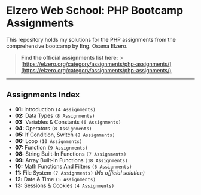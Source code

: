 # Elzero Web School: PHP Bootcamp Assignments

This repository holds my solutions for the PHP assignments from the comprehensive bootcamp by Eng. Osama Elzero.

> **Find the official assignments list here:** > [https://elzero.org/category/assignments/php-assignments/](https://elzero.org/category/assignments/php-assignments/)

---

## Assignments Index

- **01:** Introduction `(4 Assignments)`
- **02:** Data Types `(8 Assignments)`
- **03:** Variables & Constants `(6 Assignments)`
- **04:** Operators `(8 Assignments)`
- **05:** If Condition, Switch `(8 Assignments)`
- **06:** Loop `(10 Assignments)`
- **07:** Function `(9 Assignments)`
- **08:** String Built-In Functions `(7 Assignments)`
- **09:** Array Built-In Functions `(18 Assignments)`
- **10:** Math Functions And Filters `(6 Assignments)`
- **11:** File System `(7 Assignments)` *(No official solution)*
- **12:** Date & Time `(5 Assignments)`
- **13:** Sessions & Cookies `(4 Assignments)`
